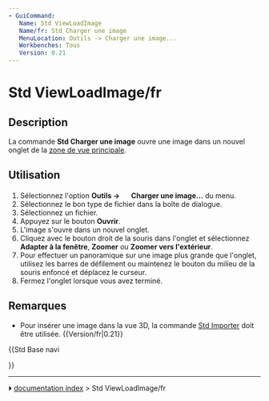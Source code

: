 ```yaml
---
- GuiCommand:
   Name: Std ViewLoadImage
   Name/fr: Std Charger une image
   MenuLocation: Outils -> Charger une image...
   Workbenches: Tous
   Version: 0.21
---
```


# Std ViewLoadImage/fr

## Description

La commande **Std Charger une image** ouvre une image dans un nouvel onglet de la [zone de vue principale](Main_view_area/fr.md).



## Utilisation

1.  Sélectionnez l\'option **Outils → <img src="images/Std_ViewLoadImage.svg" width=16px> Charger une image...** du menu.
2.  Sélectionnez le bon type de fichier dans la boîte de dialogue.
3.  Sélectionnez un fichier.
4.  Appuyez sur le bouton **Ouvrir**.
5.  L\'image s\'ouvre dans un nouvel onglet.
6.  Cliquez avec le bouton droit de la souris dans l\'onglet et sélectionnez **Adapter à la fenêtre**, **Zoomer** ou **Zoomer vers l'extérieur**.
7.  Pour effectuer un panoramique sur une image plus grande que l\'onglet, utilisez les barres de défilement ou maintenez le bouton du milieu de la souris enfoncé et déplacez le curseur.
8.  Fermez l\'onglet lorsque vous avez terminé.



## Remarques

-   Pour insérer une image dans la vue 3D, la commande [Std Importer](Std_Import/fr.md) doit être utilisée. {{Version/fr|0.21}}





{{Std Base navi

}}



---
⏵ [documentation index](../README.md) > Std ViewLoadImage/fr
